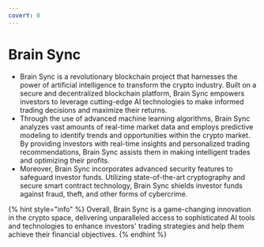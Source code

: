 ```yaml
---
coverY: 0
---
```


# Brain Sync

* Brain Sync is a revolutionary blockchain project that harnesses the power of artificial intelligence to transform the crypto industry. Built on a secure and decentralized blockchain platform, Brain Sync empowers investors to leverage cutting-edge AI technologies to make informed trading decisions and maximize their returns.
* Through the use of advanced machine learning algorithms, Brain Sync analyzes vast amounts of real-time market data and employs predictive modeling to identify trends and opportunities within the crypto market. By providing investors with real-time insights and personalized trading recommendations, Brain Sync assists them in making intelligent trades and optimizing their profits.
* Moreover, Brain Sync incorporates advanced security features to safeguard investor funds. Utilizing state-of-the-art cryptography and secure smart contract technology, Brain Sync shields investor funds against fraud, theft, and other forms of cybercrime.

{% hint style="info" %}
Overall, Brain Sync is a game-changing innovation in the crypto space, delivering unparalleled access to sophisticated AI tools and technologies to enhance investors' trading strategies and help them achieve their financial objectives.
{% endhint %}
